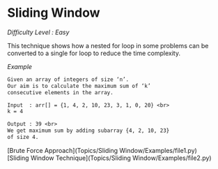 # Sliding Window

*Difficulty Level : Easy*

This technique shows how a nested for loop in some problems can be converted to a single for loop to reduce the time complexity.


*Example*

```txt
Given an array of integers of size ‘n’.
Our aim is to calculate the maximum sum of ‘k’ 
consecutive elements in the array.

Input  : arr[] = {1, 4, 2, 10, 23, 3, 1, 0, 20} <br>
k = 4 

Output : 39 <br>
We get maximum sum by adding subarray {4, 2, 10, 23}
of size 4.
```

[Brute Force Approach](Topics/Sliding Window/Examples/file1.py) <br>
[Sliding Window Technique](Topics/Sliding Window/Examples/file2.py)
